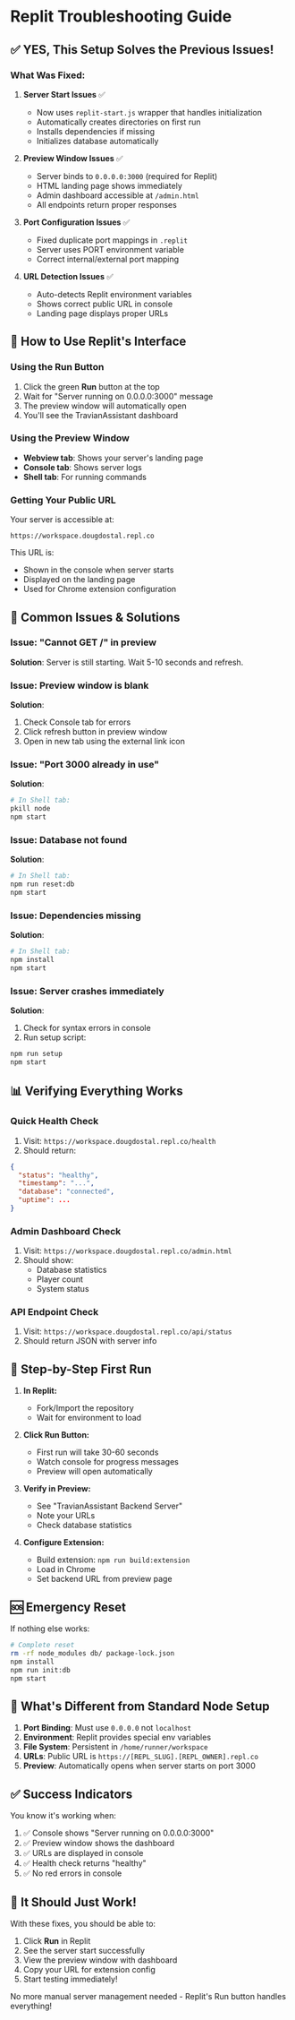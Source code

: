 # Replit Troubleshooting Guide

## ✅ YES, This Setup Solves the Previous Issues!

### What Was Fixed:

1. **Server Start Issues** ✅
   - Now uses `replit-start.js` wrapper that handles initialization
   - Automatically creates directories on first run
   - Installs dependencies if missing
   - Initializes database automatically

2. **Preview Window Issues** ✅
   - Server binds to `0.0.0.0:3000` (required for Replit)
   - HTML landing page shows immediately
   - Admin dashboard accessible at `/admin.html`
   - All endpoints return proper responses

3. **Port Configuration Issues** ✅
   - Fixed duplicate port mappings in `.replit`
   - Server uses PORT environment variable
   - Correct internal/external port mapping

4. **URL Detection Issues** ✅
   - Auto-detects Replit environment variables
   - Shows correct public URL in console
   - Landing page displays proper URLs

## 🚀 How to Use Replit's Interface

### Using the Run Button
1. Click the green **Run** button at the top
2. Wait for "Server running on 0.0.0.0:3000" message
3. The preview window will automatically open
4. You'll see the TravianAssistant dashboard

### Using the Preview Window
- **Webview tab**: Shows your server's landing page
- **Console tab**: Shows server logs
- **Shell tab**: For running commands

### Getting Your Public URL
Your server is accessible at:
```
https://workspace.dougdostal.repl.co
```
This URL is:
- Shown in the console when server starts
- Displayed on the landing page
- Used for Chrome extension configuration

## 🔧 Common Issues & Solutions

### Issue: "Cannot GET /" in preview
**Solution**: Server is still starting. Wait 5-10 seconds and refresh.

### Issue: Preview window is blank
**Solution**: 
1. Check Console tab for errors
2. Click refresh button in preview window
3. Open in new tab using the external link icon

### Issue: "Port 3000 already in use"
**Solution**:
```bash
# In Shell tab:
pkill node
npm start
```

### Issue: Database not found
**Solution**:
```bash
# In Shell tab:
npm run reset:db
npm start
```

### Issue: Dependencies missing
**Solution**:
```bash
# In Shell tab:
npm install
npm start
```

### Issue: Server crashes immediately
**Solution**:
1. Check for syntax errors in console
2. Run setup script:
```bash
npm run setup
npm start
```

## 📊 Verifying Everything Works

### Quick Health Check
1. Visit: `https://workspace.dougdostal.repl.co/health`
2. Should return:
```json
{
  "status": "healthy",
  "timestamp": "...",
  "database": "connected",
  "uptime": ...
}
```

### Admin Dashboard Check
1. Visit: `https://workspace.dougdostal.repl.co/admin.html`
2. Should show:
   - Database statistics
   - Player count
   - System status

### API Endpoint Check
1. Visit: `https://workspace.dougdostal.repl.co/api/status`
2. Should return JSON with server info

## 🎯 Step-by-Step First Run

1. **In Replit:**
   - Fork/Import the repository
   - Wait for environment to load

2. **Click Run Button:**
   - First run will take 30-60 seconds
   - Watch console for progress messages
   - Preview will open automatically

3. **Verify in Preview:**
   - See "TravianAssistant Backend Server"
   - Note your URLs
   - Check database statistics

4. **Configure Extension:**
   - Build extension: `npm run build:extension`
   - Load in Chrome
   - Set backend URL from preview page

## 🆘 Emergency Reset

If nothing else works:
```bash
# Complete reset
rm -rf node_modules db/ package-lock.json
npm install
npm run init:db
npm start
```

## 📝 What's Different from Standard Node Setup

1. **Port Binding**: Must use `0.0.0.0` not `localhost`
2. **Environment**: Replit provides special env variables
3. **File System**: Persistent in `/home/runner/workspace`
4. **URLs**: Public URL is `https://[REPL_SLUG].[REPL_OWNER].repl.co`
5. **Preview**: Automatically opens when server starts on port 3000

## ✅ Success Indicators

You know it's working when:
1. ✅ Console shows "Server running on 0.0.0.0:3000"
2. ✅ Preview window shows the dashboard
3. ✅ URLs are displayed in console
4. ✅ Health check returns "healthy"
5. ✅ No red errors in console

## 🎉 It Should Just Work!

With these fixes, you should be able to:
1. Click **Run** in Replit
2. See the server start successfully
3. View the preview window with dashboard
4. Copy your URL for extension config
5. Start testing immediately!

No more manual server management needed - Replit's Run button handles everything!
